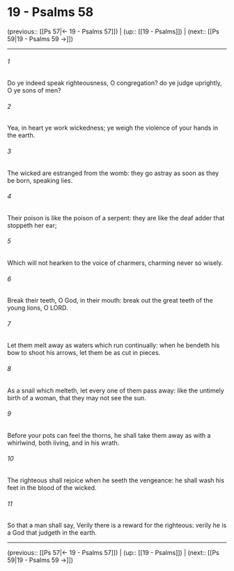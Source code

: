 # 19 - Psalms 58

(previous:: [[Ps 57|← 19 - Psalms 57]]) | (up:: [[19 - Psalms]]) | (next:: [[Ps 59|19 - Psalms 59 →]])

***


###### 1 
Do ye indeed speak righteousness, O congregation? do ye judge uprightly, O ye sons of men? 

###### 2 
Yea, in heart ye work wickedness; ye weigh the violence of your hands in the earth. 

###### 3 
The wicked are estranged from the womb: they go astray as soon as they be born, speaking lies. 

###### 4 
Their poison is like the poison of a serpent: they are like the deaf adder that stoppeth her ear; 

###### 5 
Which will not hearken to the voice of charmers, charming never so wisely. 

###### 6 
Break their teeth, O God, in their mouth: break out the great teeth of the young lions, O LORD. 

###### 7 
Let them melt away as waters which run continually: when he bendeth his bow to shoot his arrows, let them be as cut in pieces. 

###### 8 
As a snail which melteth, let every one of them pass away: like the untimely birth of a woman, that they may not see the sun. 

###### 9 
Before your pots can feel the thorns, he shall take them away as with a whirlwind, both living, and in his wrath. 

###### 10 
The righteous shall rejoice when he seeth the vengeance: he shall wash his feet in the blood of the wicked. 

###### 11 
So that a man shall say, Verily there is a reward for the righteous: verily he is a God that judgeth in the earth.

***

(previous:: [[Ps 57|← 19 - Psalms 57]]) | (up:: [[19 - Psalms]]) | (next:: [[Ps 59|19 - Psalms 59 →]])
